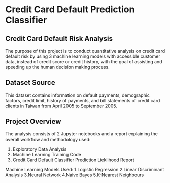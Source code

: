 # Credit Card Default Prediction Classifier

## Credit Card Default Risk Analysis
The purpose of this project is to conduct quantitative analysis on credit card default risk by using 3 machine learning models with accessible customer data, instead of credit score or credit history, with the goal of assisting and speeding up the human decision making process.

## Dataset Source
This dataset contains information on default payments, demographic factors, credit limit, history of payments, and bill statements of credit card clients in Taiwan from April 2005 to September 2005.

## Project Overview
The analysis consists of 2 Jupyter notebooks and a report explaining the overall workflow and methodology used:
1. Exploratory Data Analysis
2. Machine Learning Training Code
3. Credit Card Default Classifier Prediction Lieklihood Report

Machine Learning Models Used:
1.Logistic Regression
2.Linear Discriminant Analysis
3.Neural Network
4.Naive Bayes
5.K-Nearest Neighbours
